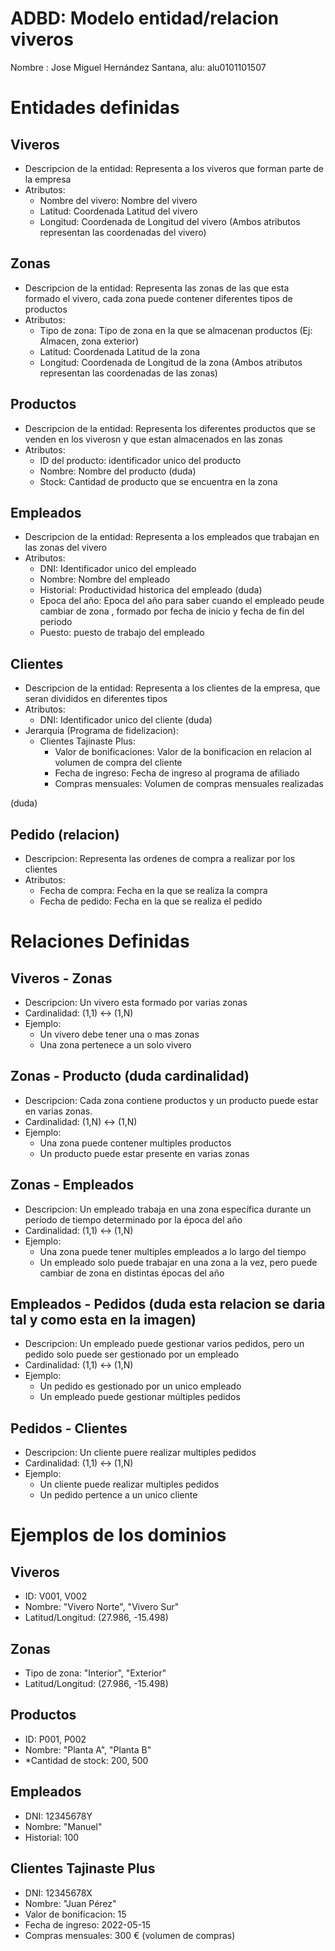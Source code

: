 # ADBD: Modelo entidad/relacion viveros
Nombre : Jose Miguel Hernández Santana, alu: alu0101101507
# Entidades definidas
## Viveros 
  - Descripcion de la entidad: Representa a los viveros que forman parte de la empresa
  - Atributos: 
    - Nombre del vivero: Nombre del vivero
    - Latitud: Coordenada Latitud del vivero
    - Longitud: Coordenada de Longitud del vivero
    (Ambos atributos representan las coordenadas del vivero)

## Zonas
  - Descripcion de la entidad: Representa las zonas de las que esta formado el vivero, cada zona puede contener diferentes tipos de productos
  - Atributos:
    - Tipo de zona: Tipo de zona en la que se almacenan productos (Ej: Almacen, zona exterior)
    - Latitud: Coordenada Latitud de la zona
    - Longitud: Coordenada de Longitud de la zona
    (Ambos atributos representan las coordenadas de las zonas)

## Productos
  - Descripcion de la entidad: Representa los diferentes productos que se venden en los viverosn y que estan almacenados en las zonas
  - Atributos:
    - ID del producto: identificador unico del producto
    - Nombre: Nombre del producto
    (duda)
    - Stock: Cantidad de producto que se encuentra en la zona

## Empleados
  - Descripcion de la entidad: Representa a los empleados que trabajan en las zonas del vivero
  - Atributos:
    - DNI: Identificador unico del empleado
    - Nombre: Nombre del empleado
    - Historial: Productividad historica del empleado
    (duda)
    - Epoca del año: Epoca del año para saber cuando el empleado peude cambiar de zona , formado por fecha de inicio y fecha de fin del periodo
    - Puesto: puesto de trabajo del empleado

## Clientes
  - Descripcion de la entidad: Representa a los clientes de la empresa, que seran divididos en diferentes tipos
  - Atributos:
    - DNI: Identificador unico del cliente
  (duda)
  - Jerarquia (Programa de fidelizacion):
    - Clientes Tajinaste Plus:
      - Valor de bonificaciones: Valor de la bonificacion en relacion al volumen de compra del cliente
      - Fecha de ingreso: Fecha de ingreso al programa de afiliado
      - Compras mensuales: Volumen de compras mensuales realizadas

(duda)
## Pedido (relacion)
  - Descripcion: Representa las ordenes de compra a realizar por los clientes
  - Atributos:
    - Fecha de compra: Fecha en la que se realiza la compra
    - Fecha de pedido: Fecha en la que se realiza el pedido

# Relaciones Definidas
## Viveros - Zonas
  - Descripcion: Un vivero esta formado por varias zonas
  - Cardinalidad: (1,1) ↔ (1,N)
  - Ejemplo:
    - Un vivero debe tener una o mas zonas
    - Una zona pertenece a un solo vivero

## Zonas - Producto (duda cardinalidad)
  - Descripcion: Cada zona contiene productos y un producto puede estar en varias zonas.
  - Cardinalidad: (1,N) ↔ (1,N)
  - Ejemplo:
    - Una zona puede contener multiples productos
    - Un producto puede estar presente en varias zonas
## Zonas - Empleados
  - Descripcion: Un empleado trabaja en una zona específica durante un período de tiempo determinado por la época del año
  - Cardinalidad: (1,1) ↔ (1,N)
  - Ejemplo:
    - Una zona puede tener multiples empleados a lo largo del tiempo
    - Un empleado solo puede trabajar en una zona a la vez, pero puede cambiar de zona en distintas épocas del año
 
## Empleados - Pedidos (duda esta relacion se daria tal y como esta en la imagen)
  - Descripcion: Un empleado puede gestionar varios pedidos, pero un pedido solo puede ser gestionado por un empleado
  - Cardinalidad: (1,1) ↔ (1,N)
  - Ejemplo:
    - Un pedido es gestionado por un unico empleado
    - Un empleado puede gestionar múltiples pedidos

## Pedidos - Clientes
  - Descripcion: Un cliente puere realizar multiples pedidos
  - Cardinalidad: (1,1) ↔ (1,N)
  - Ejemplo:
    - Un cliente puede realizar multiples pedidos
    - Un pedido pertence a un unico cliente

# Ejemplos de los dominios
## Viveros
  - ID: V001, V002
  - Nombre: "Vivero Norte", "Vivero Sur"
  - Latitud/Longitud: (27.986, -15.498)

## Zonas
  - Tipo de zona: "Interior", "Exterior"
  - Latitud/Longitud: (27.986, -15.498)

## Productos
  - ID: P001, P002
  - Nombre: "Planta A", "Planta B"
  - *Cantidad de stock: 200, 500

## Empleados
  - DNI: 12345678Y
  - Nombre: "Manuel"
  - Historial: 100
  
## Clientes Tajinaste Plus
  - DNI: 12345678X
  - Nombre: "Juan Pérez"
  - Valor de bonificacion: 15
  - Fecha de ingreso: 2022-05-15
  - Compras mensuales: 300 € (volumen de compras)